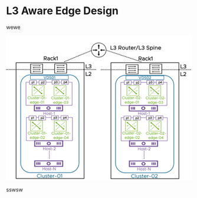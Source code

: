# L3 Aware Edge Design

wewe

![alt text](4pnic_hosts_2vSphereClusters/assets/Rack_layout.png)

sswsw
